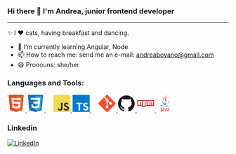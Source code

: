 ### Hi there 👋 I'm Andrea, junior frontend developer
<hr>
✨ I ❤️ cats, having breakfast and dancing. 

- 🌱 I’m currently learning Angular, Node
- 📫 How to reach me: send me an e-mail: andreaboyano@gmail.com
- 😄 Pronouns: she/her

<h3 align="left">Languages and Tools:</h3>


<p dir="auto"><a href="https://www.w3.org/html/" rel="nofollow"> <img src="https://raw.githubusercontent.com/devicons/devicon/master/icons/html5/html5-original.svg" alt="html5" style="max-width: 100%;" width="40" height="40"> </a>
<a href="https://www.w3schools.com/css/" rel="nofollow"> <img src="https://raw.githubusercontent.com/devicons/devicon/master/icons/css3/css3-original.svg" alt="css3" style="max-width: 100%;" width="40" height="40"> </a> &nbsp; &nbsp;
<a href="https://developer.mozilla.org/en-US/docs/Web/JavaScript" rel="nofollow"> <img src="https://raw.githubusercontent.com/devicons/devicon/master/icons/javascript/javascript-original.svg" alt="javascript" style="max-width: 100%;" width="40" height="40"> </a>
<a href="https://www.typescriptlang.org/" rel="nofollow"> <img src="https://raw.githubusercontent.com/devicons/devicon/master/icons/typescript/typescript-original.svg" alt="typescript" style="max-width: 100%;" width="40" height="40"> </a> &nbsp; &nbsp;
<a href="https://git-scm.com/" rel="nofollow"> <img src="https://github.com/devicons/devicon/raw/master/icons/git/git-original.svg" alt="git" style="max-width: 100%;" width="40" height="40"> </a>
<a href="https://github.com/about"> <img src="https://raw.githubusercontent.com/devicons/devicon/master/icons/github/github-original.svg" alt="github" style="max-width: 100%;" width="40" height="40"> </a>
<a href="https://www.npmjs.com/" rel="nofollow"> <img src="https://github.com/devicons/devicon/raw/master/icons/npm/npm-original-wordmark.svg" alt="npm" style="max-width: 100%;" width="40" height="40"> </a>
<a href="https://www.java.com/" rel="nofollow"> <img src="https://github.com/devicons/devicon/raw/master/icons/java/java-original-wordmark.svg" alt="npm" style="max-width: 100%;" width="40" height="40"> </a>


### Linkedin
 <a href="https://www.linkedin.com/in/andrea-boyro/" rel="nofollow"><img alt="LinkedIn" src="https://camo.githubusercontent.com/a493f6833f99fb3c85788d6d9305e6b7a42b838e5ee5d138fd9a8214a7e77472/68747470733a2f2f696d672e736869656c64732e696f2f62616467652f6c696e6b6564696e2d2532333030373742352e7376673f267374796c653d666f722d7468652d6261646765266c6f676f3d6c696e6b6564696e266c6f676f436f6c6f723d7768697465" data-canonical-src="https://img.shields.io/badge/linkedin-%230077B5.svg?&amp;style=for-the-badge&amp;logo=linkedin&amp;logoColor=white" style="max-width: 100%;"></a>

